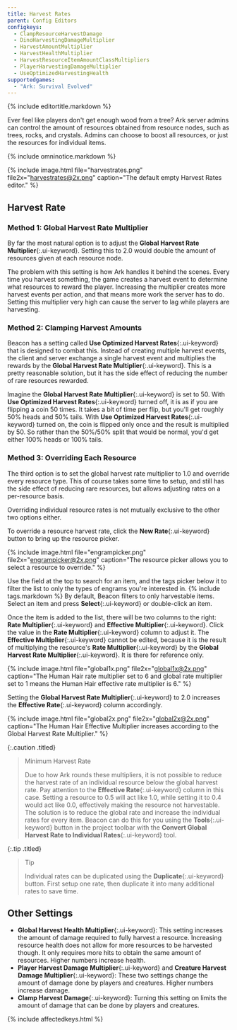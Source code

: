 ```yaml
---
title: Harvest Rates
parent: Config Editors
configkeys:
  - ClampResourceHarvestDamage
  - DinoHarvestingDamageMultiplier
  - HarvestAmountMultiplier
  - HarvestHealthMultiplier
  - HarvestResourceItemAmountClassMultipliers
  - PlayerHarvestingDamageMultiplier
  - UseOptimizedHarvestingHealth
supportedgames:
  - "Ark: Survival Evolved"
---
```

{% include editortitle.markdown %}

Ever feel like players don't get enough wood from a tree? Ark server admins can control the amount of resources obtained from resource nodes, such as trees, rocks, and crystals. Admins can choose to boost all resources, or just the resources for individual items.

{% include omninotice.markdown %}

{% include image.html file="harvestrates.png" file2x="harvestrates@2x.png" caption="The default empty Harvest Rates editor." %}

## Harvest Rate

### Method 1: Global Harvest Rate Multiplier
By far the most natural option is to adjust the **Global Harvest Rate Multiplier**{:.ui-keyword}. Setting this to 2.0 would double the amount of resources given at each resource node.

The problem with this setting is how Ark handles it behind the scenes. Every time you harvest something, the game creates a harvest event to determine what resources to reward the player. Increasing the multiplier creates more harvest events per action, and that means more work the server has to do. Setting this multiplier very high can cause the server to lag while players are harvesting.

### Method 2: Clamping Harvest Amounts
Beacon has a setting called **Use Optimized Harvest Rates**{:.ui-keyword} that is designed to combat this. Instead of creating multiple harvest events, the client and server exchange a single harvest event and multiplies the rewards by the **Global Harvest Rate Multiplier**{:.ui-keyword}. This is a pretty reasonable solution, but it has the side effect of reducing the number of rare resources rewarded.

Imagine the **Global Harvest Rate Multiplier**{:.ui-keyword} is set to 50. With **Use Optimized Harvest Rates**{:.ui-keyword} turned off, it is as if you are flipping a coin 50 times. It takes a bit of time per flip, but you'll get roughly 50% heads and 50% tails. With **Use Optimized Harvest Rates**{:.ui-keyword} turned on, the coin is flipped only once and the result is multiplied by 50. So rather than the 50%/50% split that would be normal, you'd get either 100% heads or 100% tails.

### Method 3: Overriding Each Resource
The third option is to set the global harvest rate multiplier to 1.0 and override every resource type. This of course takes some time to setup, and still has the side effect of reducing rare resources, but allows adjusting rates on a per-resource basis.

Overriding individual resource rates is not mutually exclusive to the other two options either.

To override a resource harvest rate, click the **New Rate**{:.ui-keyword} button to bring up the resource picker.

{% include image.html file="engrampicker.png" file2x="engrampicker@2x.png" caption="The resource picker allows you to select a resource to override." %}

Use the field at the top to search for an item, and the tags picker below it to filter the list to only the types of engrams you're interested in. {% include tags.markdown %} By default, Beacon filters to only harvestable items. Select an item and press **Select**{:.ui-keyword} or double-click an item.

Once the item is added to the list, there will be two columns to the right: **Rate Multiplier**{:.ui-keyword} and **Effective Multiplier**{:.ui-keyword}. Click the value in the **Rate Multiplier**{:.ui-keyword} column to adjust it. The **Effective Multiplier**{:.ui-keyword} cannot be edited, because it is the result of multiplying the resource's **Rate Multiplier**{:.ui-keyword} by the **Global Harvest Rate Multiplier**{:.ui-keyword}. It is there for reference only.

{% include image.html file="global1x.png" file2x="global1x@2x.png" caption="The Human Hair rate multiplier set to 6 and global rate multiplier set to 1 means the Human Hair effective rate multiplier is 6." %}

Setting the **Global Harvest Rate Multiplier**{:.ui-keyword} to 2.0 increases the **Effective Rate**{:.ui-keyword} column accordingly.

{% include image.html file="global2x.png" file2x="global2x@2x.png" caption="The Human Hair Effective Multiplier increases according to the Global Harvest Rate Multiplier." %}

{:.caution .titled}
> Minimum Harvest Rate
> 
> Due to how Ark rounds these multipliers, it is not possible to reduce the harvest rate of an individual resource below the global harvest rate. Pay attention to the **Effective Rate**{:.ui-keyword} column in this case. Setting a resource to 0.5 will act like 1.0, while setting it to 0.4 would act like 0.0, effectively making the resource not harvestable. The solution is to reduce the global rate and increase the individual rates for every item. Beacon can do this for you using the **Tools**{:.ui-keyword} button in the project toolbar with the **Convert Global Harvest Rate to Individual Rates**{:.ui-keyword} tool.

{:.tip .titled}
> Tip
> 
> Individual rates can be duplicated using the **Duplicate**{:.ui-keyword} button. First setup one rate, then duplicate it into many additional rates to save time.

## Other Settings

- **Global Harvest Health Multiplier**{:.ui-keyword}: This setting increases the amount of damage required to fully harvest a resource. Increasing resource health does not allow for more resources to be harvested though. It only requires more hits to obtain the same amount of resources. Higher numbers increase health.
- **Player Harvest Damage Multiplier**{:.ui-keyword} and **Creature Harvest Damage Multiplier**{:.ui-keyword}: These two settings change the amount of damage done by players and creatures. Higher numbers increase damage.
- **Clamp Harvest Damage**{:.ui-keyword}: Turning this setting on limits the amount of damage that can be done by players and creatures.

{% include affectedkeys.html %}